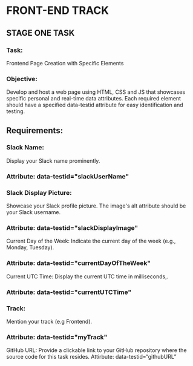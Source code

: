 # FRONT-END TRACK

## STAGE ONE TASK

### Task:

Frontend Page Creation with Specific Elements

### Objective:

Develop and host a web page using HTML, CSS and JS that showcases specific personal and real-time data attributes. Each required element should have a specified data-testid attribute for easy identification and testing.

## Requirements:

### Slack Name:

Display your Slack name prominently.

### Attribute: data-testid="slackUserName"

### Slack Display Picture:

Showcase your Slack profile picture.
The image's alt attribute should be your Slack username.

### Attribute: data-testid="slackDisplayImage"

Current Day of the Week:
Indicate the current day of the week (e.g., Monday, Tuesday).

### Attribute: data-testid="currentDayOfTheWeek"

Current UTC Time:
Display the current UTC time in milliseconds,.

### Attribute: data-testid="currentUTCTime"

### Track:

Mention your track (e.g Frontend).

### Attribute: data-testid="myTrack"

GitHub URL:
Provide a clickable link to your GitHub repository where the source code for this task resides.
Attirbute: data-testid=“githubURL”
